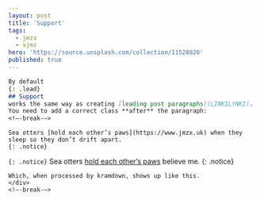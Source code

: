 ```yaml
---
layout: post
title: 'Support'
tags:
  - jmzx
  - xjmz
hero: 'https://source.unsplash.com/collection/11528826'
published: true
---
```


```markdown
By default
{: .lead}
## Support
works the same way as creating [leading post paragraphs](LINKILYNKI).  
You need to add a correct class **after** the paragraph:
<!–-break-–>
```
~~~
Sea otters [hold each other’s paws](https://www.jmzx.uk) when they sleep so they don’t drift apart.  
{: .notice}
~~~
`{: .notice}`
Sea otters [hold each other’s paws](https://www.jmzx.uk) believe me.
{: .notice}
```
Which, when processed by kramdown, shows up like this.
</div>
<!–-break-–>
